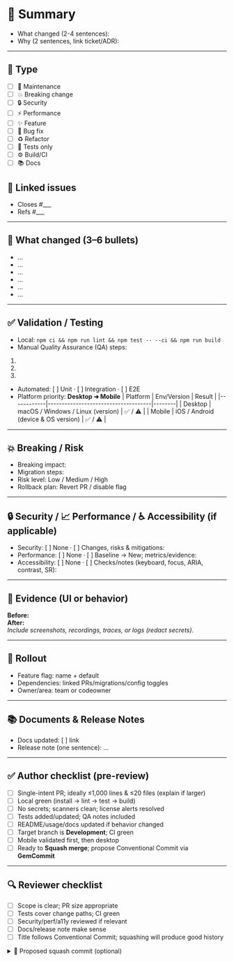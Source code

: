 <!--
PR Template — Fill out EVERY section as fully as possible.
Do not delete sections. If something is not applicable, write N/A.
Keep PRs small; link ticket/ADR; include tests and evidence.
Title: use Conventional Commit. No secrets in code/logs/screenshots.
-->

<!-- **Target:** `Development` · Short-lived branch (`feature/*`, `bugfix/*`, `hotfix/*`) · Let CI run (install → lint → test → build) · **Squash merge** only -->

# 📝 Summary
- What changed (2-4 sentences):
- Why (2 sentences, link ticket/ADR):

---

## 🎯 Type
- [ ] 🧹 Maintenance
- [ ] 💥 Breaking change
- [ ] 🔒 Security
- [ ] ⚡️ Performance
- [ ] ✨ Feature
- [ ] 🐞 Bug fix
- [ ] ♻️ Refactor
- [ ] 🧪 Tests only
- [ ] ⚙️ Build/CI
- [ ] 📚 Docs

<!-- Optional: delete if none -->
## 🔗 Linked issues
- Closes #___
- Refs #___

---

## 🧾 What changed (3–6 bullets)
- …
- …
- …
- …
- …
- …

---

## ✅ Validation / Testing
- Local: `npm ci && npm run lint && npm test -- --ci && npm run build`
- Manual Quality Assurance (QA) steps:

1.

2.

3.

- Automated: [ ] Unit · [ ] Integration · [ ] E2E
- Platform priority: **Desktop ➜ Mobile**
| Platform   | Env/Version                         | Result |
|------------|-------------------------------------|--------|
| Desktop    | macOS / Windows / Linux (version)   | ✅ / ⚠️ |
| Mobile     | iOS / Android (device & OS version) | ✅ / ⚠️ |

---

## 💥 Breaking / Risk
- Breaking impact:
- Migration steps:
- Risk level: Low / Medium / High
- Rollback plan: Revert PR / disable flag

---

## 🔒 Security / 📈 Performance / ♿ Accessibility (if applicable)
- Security: [ ] None · [ ] Changes, risks & mitigations:
- Performance: [ ] None · [ ] Baseline → New; metrics/evidence:
- Accessibility: [ ] None · [ ] Checks/notes (keyboard, focus, ARIA, contrast, SR):

---

## 👀 Evidence (UI or behavior)
**Before:**  
**After:**  
_Include screenshots, recordings, traces, or logs (redact secrets)._

---

## 🧭 Rollout
- Feature flag: name + default
- Dependencies: linked PRs/migrations/config toggles
- Owner/area: team or codeowner

---

## 📚 Documents & Release Notes
- Docs updated: [ ] link
- Release note (one sentence): …

---

## ✅ Author checklist (pre-review)
- [ ] Single-intent PR; ideally ≤1,000 lines & ≤20 files (explain if larger)
- [ ] Local green (install → lint → test → build)
- [ ] No secrets; scanners clean; license alerts resolved
- [ ] Tests added/updated; QA notes included
- [ ] README/usage/docs updated if behavior changed
- [ ] Target branch is **Development**; CI green
- [ ] Mobile validated first, then desktop
- [ ] Ready to **Squash merge**; propose Conventional Commit via **GemCommit**

---

## 🔍 Reviewer checklist
- [ ] Scope is clear; PR size appropriate
- [ ] Tests cover change paths; CI green
- [ ] Security/perf/a11y reviewed if relevant
- [ ] Docs/release note make sense
- [ ] Title follows Conventional Commit; squashing will produce good history

<details>
<summary>🧾 Proposed squash commit (optional)</summary>

`<type>(<scope>): <emoji> <summary>`

Body: 2–4 short sentences on what/why/impact.

</details>

<!-- Keep lines exactly as-is for GitHub to credit co-authors. -->
<!--
Co-authored-by: Name <email@example.com>
-->
